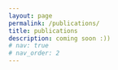 ```yaml
---
layout: page
permalink: /publications/
title: publications
description: coming soon :))
# nav: true
# nav_order: 2
---
```


<!-- _pages/publications.md -->

<!-- Bibsearch Feature -->

<!-- {% include bib_search.liquid %}

<div class="publications">

{% bibliography %}

</div> -->

